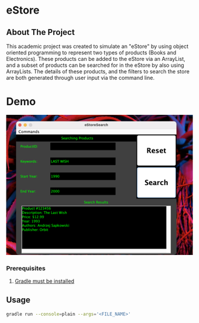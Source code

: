 <!-- PROJECT Title -->
# eStore

<!-- ABOUT THE PROJECT -->
## About The Project
This academic project was created to simulate an "eStore" by using object oriented programming to represent two types of products (Books and Electronics). These products can be added to the eStore via an ArrayList, and a subset of products can be searched for in the eStore by also using ArrayLists. The details of these products, and the filters to search the store are both generated through user input via the command line.

# Demo
![](ss.png)

### Prerequisites

1. [Gradle must be installed](https://gradle.org/install/)

<!-- USAGE EXAMPLES -->
## Usage

```sh
gradle run --console=plain --args='<FILE_NAME>'  
 ```